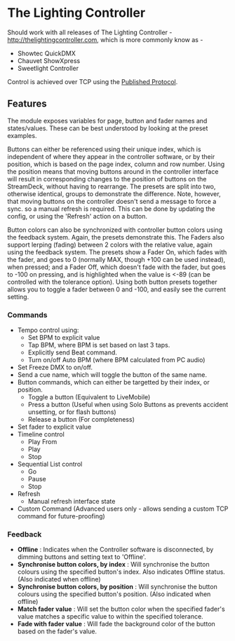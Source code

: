# The Lighting Controller

Should work with all releases of The Lighting Controller - http://thelightingcontroller.com, which is more commonly know as -
- Showtec QuickDMX
- Chauvet ShowXpress
- Sweetlight Controller 

Control is achieved over TCP using the [Published Protocol](http://download.thelightingcontroller.com/software/External_Application/Protocol.pdf).

## Features
The module exposes variables for page, button and fader names and states/values.  These can be best understood by looking at the preset examples.

Buttons can either be referenced using their unique index, which is independent of where they appear in the controller software, or by their position, which is based on the page index, column and row number.  Using the position means that moving buttons around in the controller interface will result in corresponding changes to the position of buttons on the StreamDeck, without having to rearrange.  The presets are split into two, otherwise identical, groups to demonstrate the difference.  Note, however, that moving buttons on the controller doesn't send a message to force a sync. so a manual refresh is required.  This can be done by updating the config, or using the 'Refresh' action on a button.

Button colors can also be synchronized with controller button colors using the feedback system.  Again, the presets demonstrate this.  The Faders also support lerping (fading) between 2 colors with the relative value, again using the feedback system.  The presets show a Fader On, which fades with the fader, and goes to 0 (normally MAX, though +100 can be used instead), when pressed; and a Fader Off, which doesn't fade with the fader, but goes to -100 on pressing, and is highlighted when the value is <-89 (can be controlled with the tolerance option).  Using both button presets together allows you to toggle a fader between 0 and -100, and easily see the current setting.

### Commands

- Tempo control using:
    - Set BPM to explicit value
    - Tap BPM, where BPM is set based on last 3 taps.
    - Explicitly send Beat command.
    - Turn on/off Auto BPM (where BPM calculated from PC audio)
- Set Freeze DMX to on/off.
- Send a cue name, which will toggle the button of the same name.
- Button commands, which can either be targetted by their index, or position.
    - Toggle a button (Equivalent to LiveMobile)
    - Press a button (Useful when using Solo Buttons as prevents accident unsetting, or for flash   buttons)
    - Release a button (For completeness)
- Set fader to explicit value
- Timeline control
    - Play From
    - Play
    - Stop
- Sequential List control
    - Go
    - Pause
    - Stop
- Refresh
    - Manual refresh interface state
- Custom Command (Advanced users only - allows sending a custom TCP command for future-proofing)

### Feedback

- **Offline** : Indicates when the Controller software is disconnected, by dimming buttons and setting text to 'Offline'.
- **Synchronise button colors, by index** : Will synchronise the button colours using the specified button's index.  Also indicates Offline status. (Also indicated when offline)
- **Synchronise button colors, by position** : Will synchronise the button colours using the specified button's position. (Also indicated when offline)
- **Match fader value** : Will set the button color when the specified fader's value matches a specific value to within the specified tolerance.
- **Fade with fader value** : Will fade the background color of the button based on the fader's value.